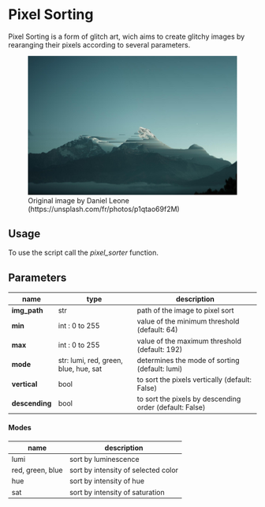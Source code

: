 # Pixel Sorting
Pixel Sorting is a form of glitch art, wich aims to create glitchy images by rearanging their pixels according to several parameters.
<figure>
    <img src="https://github.com/Squidez/PixelSorting/blob/main/example.jpg" alt="Example of pixel sorted image" />
    <figcaption>Original image by Daniel Leone (https://unsplash.com/fr/photos/p1qtao69f2M)</figcaption>
</figure>

## Usage
To use the script call the _pixel_sorter_ function.

## Parameters
name | type | description
---|---|---
|**img_path**|str|path of the image to pixel sort|
|**min**|int : 0 to 255|value of the minimum threshold (default: 64)|
|**max**|int : 0 to 255|value of the maximum threshold (default: 192)|
|**mode**|str: lumi, red, green, blue, hue, sat|determines the mode of sorting (default: lumi)|
|**vertical**|bool|to sort the pixels vertically (default: False)|
|**descending**|bool|to sort the pixels by descending order (default: False)|

#### Modes
name|description
---|---
lumi|sort by luminescence
red, green, blue|sort by intensity of selected color
hue|sort by intensity of hue
sat|sort by intensity of saturation
